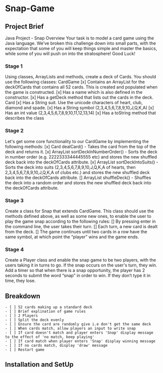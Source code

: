 # Snap-Game

## Project Brief
Java Project - Snap
Overview Your task is to model a card game using the Java language. We’ve broken this challenge down into small parts, with the expectation that some of you will keep things simple and master the basics, while some of you will push on into the stratosphere!
Good Luck!

### Stage 1
Using classes, ArrayLists and methods, create a deck of Cards.
You should use the following classes:
CardGame
[x] Contains an ArrayList<Card> for the deckOfCards that contains all 52 cards. This is created and populated when the game is constructed.
[x] Has a name which is also defined in the constructor.
[x] Has a getDeck method that lists out the cards in the deck.
Card
[x] Has a String suit. Use the unicode characters of heart, club, diamond and spade.
[x] Has a String symbol (2,3,4,5,6,7,8,9,10,J,Q,K,A)
[x] Has an int value (2,3,4,5,6,7,8,9,10,11,12,13,14)
[x] Has a toString method that describes the class

### Stage 2
Let's get some core functionality to our CardGame by implementing the following methods:
[x] Card dealCard() - Takes the card from the top of the deck and returns it.
[x] ArrayList<Card> sortDeckInNumberOrder() - Sorts the deck in number order (e.g. 2222333344445555 etc) and stores the new shuffled deck back into the deckOfCards attribute.
[x] ArrayList<Card> sortDeckIntoSuits() - Sorts the deck into suits (2,3,4,5,6,7,8,9,10,J,Q,K,A of hearts, then 2,3,4,5,6,7,8,9,10,J,Q,K,A of clubs etc.) and stores the new shuffled deck back into the deckOfCards attribute.
[] ArrayList<Card> shuffleDeck() - Shuffles the deck into a random order and stores the new shuffled deck back into the deckOfCards attribute.

### Stage 3
Create a class for Snap that extends CardGame. This class should use the methods defined above, as well as some new ones, to enable the user to play the game snap according to the following rules:
[] By pressing enter in the command line, the user takes their turn.
[] Each turn, a new card is dealt from the deck.
[] The game continues until two cards in a row have the same symbol, at which point the “player” wins and the game ends.

### Stage 4
Create a Player class and enable the snap game to be two players, with the users taking it in turns to go. If the snap occurs on the user's turn, they win. Add a timer so that when there is a snap opportunity, the player has 2 seconds to submit the word “snap” in order to win. If they don’t type it in time, they lose.

## Breakdown

    - [ ] 52 cards making up a standard deck
    - [ ] Brief explination of game rules
    - [ ] 2 Players 
    - [ ] Split the deck evenly
    - [ ] Ensure the card are randomly give i.e don't get the same deck
    - [ ] When cards match, allow players an input to write snap
    - [ ] If card doesn't match and player enters 'Snap' display message to the effect of 'no match, keep playing'
    - [ ] If card match when player enters 'Snap' display winning message
    - [ ] If no cards match, display 'draw' message
    - [ ] Restart game

## Installation and SetUp

